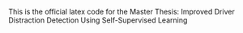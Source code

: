 This is the official latex code for the Master Thesis: Improved Driver Distraction Detection Using Self-Supervised Learning
